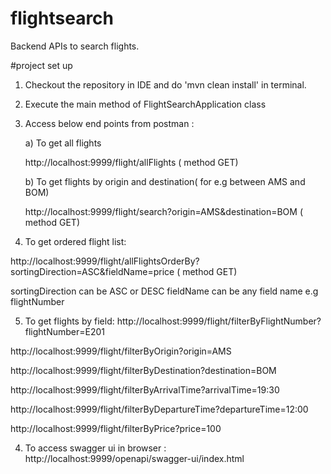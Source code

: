 # flightsearch
Backend APIs to search flights.

#project set up
1) Checkout the repository in IDE and do 'mvn clean install' in terminal.
2) Execute the main method of FlightSearchApplication class
3) Access below end points from postman :

   a) To get all flights
   
      http://localhost:9999/flight/allFlights ( method GET)
      
   b) To get flights by origin and destination( for e.g between AMS and BOM)  
   
      http://localhost:9999/flight/search?origin=AMS&destination=BOM  ( method GET)
      
4) To get ordered flight list:

http://localhost:9999/flight/allFlightsOrderBy?sortingDirection=ASC&fieldName=price ( method GET)

sortingDirection can be ASC or DESC
fieldName can be any field name e.g flightNumber   

5) To get flights by field:
http://localhost:9999/flight/filterByFlightNumber?flightNumber=E201

http://localhost:9999/flight/filterByOrigin?origin=AMS

http://localhost:9999/flight/filterByDestination?destination=BOM

http://localhost:9999/flight/filterByArrivalTime?arrivalTime=19:30

http://localhost:9999/flight/filterByDepartureTime?departureTime=12:00

http://localhost:9999/flight/filterByPrice?price=100

4) To access swagger ui in browser : http://localhost:9999/openapi/swagger-ui/index.html
